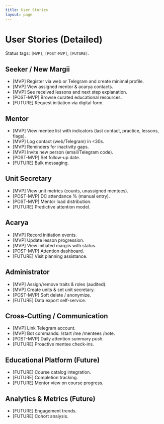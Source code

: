 ```yaml
---
title: User Stories
layout: page
---
```


# User Stories (Detailed)

Status tags: `[MVP]`, `[POST-MVP]`, `[FUTURE]`.

## Seeker / New Margii
- [MVP] Register via web or Telegram and create minimal profile.
- [MVP] View assigned mentor & acarya contacts.
- [MVP] See received lessons and next step explanation.
- [POST-MVP] Browse curated educational resources.
- [FUTURE] Request initiation via digital form.

## Mentor
- [MVP] View mentee list with indicators (last contact, practice, lessons, flags).
- [MVP] Log contact (web/Telegram) in <30s.
- [MVP] Reminders for inactivity gaps.
- [MVP] Invite new person (email/Telegram code).
- [POST-MVP] Set follow-up date.
- [FUTURE] Bulk messaging.

## Unit Secretary
- [MVP] View unit metrics (counts, unassigned mentees).
- [POST-MVP] DC attendance % (manual entry).
- [POST-MVP] Mentor load distribution.
- [FUTURE] Predictive attention model.

## Acarya
- [MVP] Record initiation events.
- [MVP] Update lesson progression.
- [MVP] View initiated margiis with status.
- [POST-MVP] Attention dashboard.
- [FUTURE] Visit planning assistance.

## Administrator
- [MVP] Assign/remove traits & roles (audited).
- [MVP] Create units & set unit secretary.
- [POST-MVP] Soft delete / anonymize.
- [FUTURE] Data export self-service.

## Cross-Cutting / Communication
- [MVP] Link Telegram account.
- [MVP] Bot commands: /start /me /mentees /note.
- [POST-MVP] Daily attention summary push.
- [FUTURE] Proactive mentee check-ins.

## Educational Platform (Future)
- [FUTURE] Course catalog integration.
- [FUTURE] Completion tracking.
- [FUTURE] Mentor view on course progress.

## Analytics & Metrics (Future)
- [FUTURE] Engagement trends.
- [FUTURE] Cohort analysis.
